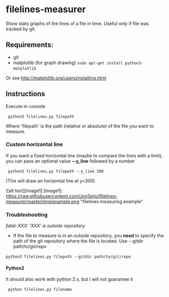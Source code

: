 # filelines-measurer
Show stats graphs of the lines of a file in time. Useful only if file was tracked by git.


## Requirements:

- git
- matplotlib  (for graph drawing)
`` sudo apt-get install python3-matplotlib ``

Or see http://matplotlib.org/users/installing.html


## Instructions

Execute in console

`` python3 filelines.py filepath`` 

Where 'filepath' is the path (relative or absolute) of the file you want to measure.


### Custom horizontal line

If you want a fixed horizontal line (maybe to compare the lines with a limit),
you can pass an optional value **--y_line** followed by a number

`` python3 filelines.py filepath --y_line 300``

(This will draw an horizontal line at y=300)


![alt text][image1]
[image1]: https://raw.githubusercontent.com/JonSeijo/filelines-measurer/master/img/example.png "filelines measuring example"


### Troubleshooting
*fatal: XXX: 'XXX' is outside repository*

- If the file to measure is in an outside repository, you **need** to specify the path of the git repository where the file is located.
Use --gitdir path/to/git/repo

`` python3 filelines.py filepath --gitdir path/to/git/repo `` 


#### Python2

It should also work with python 2.x, but I will not guarantee it

`` python filelines.py filename`` 
